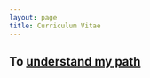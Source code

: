 ```yaml
---
layout: page
title: Curriculum Vitae
---
```


## To [understand my path](/assets/MJ_Petit_CV.pdf)


